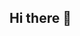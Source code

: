 ## Hi there 👋

<!--
**Ama-Kutto/Ama-Kutto** is a ✨ _special_ ✨ repository because its `README.md` (this file) appears on your GitHub profile.

Here are some ideas to get you started:

- 🔭 I’m currently working on designing apersonal website
- 🌱 I’m currently delving into web development and data analysis
- 👯 I’m looking to collaborate on Devpost and Reddit Communities
-->
